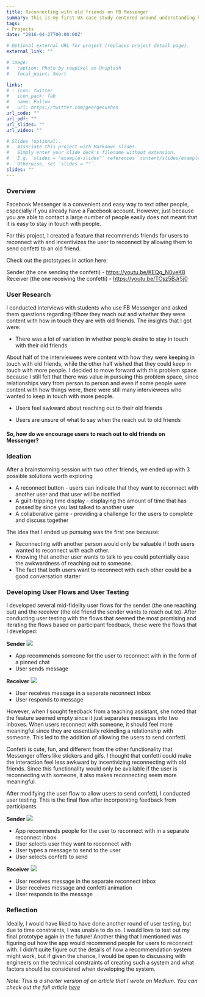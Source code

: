 ```yaml
---
title: Reconnecting with old friends on FB Messenger
summary: This is my first UX case study centered around understanding how we can help people reconnect with their old friends through Facebook Messenger
tags:
- Projects
date: "2016-04-27T00:00:00Z"

# Optional external URL for project (replaces project detail page).
external_link: ""

# image:
#   caption: Photo by rawpixel on Unsplash
#   focal_point: Smart

links:
# - icon: twitter
#   icon_pack: fab
#   name: Follow
#   url: https://twitter.com/georgecushen
url_code: ""
url_pdf: ""
url_slides: ""
url_video: ""

# Slides (optional).
#   Associate this project with Markdown slides.
#   Simply enter your slide deck's filename without extension.
#   E.g. `slides = "example-slides"` references `content/slides/example-slides.md`.
#   Otherwise, set `slides = ""`.
slides: ""
---
```

### Overview
Facebook Messenger is a convenient and easy way to text other people, especially if you already have a Facebook account. However, just because you are able to contact a large number of people easily does not meant that it is easy to stay in touch with people.

For this project, I created a feature that recommends friends for users to reconnect with and incentivizes the user to reconnect by allowing them to send confetti to an old friend.

Check out the prototypes in action here:

Sender (the one sending the confetti) - https://youtu.be/KEQg_N0veK8
Receiver (the one receiving the confetti) - https://youtu.be/TCsz5BJr5j0

### User Research
I conducted interviews with students who use FB Messenger and asked them questions regarding if/how they reach out and whether they were content with how in touch they are with old friends. The insights that I got were:

* There was a lot of variation in whether people desire to stay in touch with their old friends

About half of the interviewees were content with how they were keeping in touch with old friends, while the other half wished that they could keep in touch with more people. I decided to move forward with this problem space because I still felt that there was value in pursuing this problem space, since relationships vary from person to person and even if some people were content with how things were, there were still many interviewees who wanted to keep in touch with more people.

* Users feel awkward about reaching out to their old friends

* Users are unsure of what to say when the reach out to old friends


#### So, how do we encourage users to reach out to old friends on Messenger?

### Ideation
After a brainstorming session with two other friends, we ended up with 3 possible solutions worth exploring

* A reconnect button - users can indicate that they want to reconnect with another user and that user will be notified
* A guilt-tripping time display - displaying the amount of time that has passed by since you last talked to another user
* A collaborative game - providing a challenge for the users to complete and discuss together

The idea that I ended up pursuing was the first one because:

* Reconnecting with another person would only be valuable if both users wanted to reconnect with each other.
* Knowing that another user wants to talk to you could potentially ease the awkwardness of reaching out to someone.
* The fact that both users want to reconnect with each other could be a good conversation starter

### Developing User Flows and User Testing
I developed several mid-fidelity user flows for the sender (the one reaching out) and the receiver (the old friend the sender wants to reach out to). After conducting user testing with the flows that seemed the most promising and iterating the flows based on participant feedback, these were the flows that I developed:


__Sender__
![]("uploads/final1.jpg")

* App recommends someone for the user to reconnect with in the form of a pinned chat
* User sends message

__Receiver__
![]("./static/uploads/final2.jpg")

* User receives message in a separate reconnect inbox
* User responds to message

However, when I sought feedback from a teaching assistant, she noted that the feature seemed empty since it just separates messages into two inboxes. When users reconnect with someone, it should feel more meaningful since they are essentially rekindling a relationship with someone. This led to the addition of allowing the users to send confetti.

Confetti is cute, fun, and different from the other functionality that Messenger offers like stickers and gifs. I thought that confetti could make the interaction feel less awkward by incentivizing reconnecting with old friends. Since this functionality would only be available if the user is reconnecting with someone, it also makes reconnecting seem more meaningful.

After modifying the user flow to allow users to send confetti, I conducted user testing. This is the final flow after incorporating feedback from participants.

__Sender__
![](./uploads/final.jpg)

* App recommends people for the user to reconnect with in a separate reconnect inbox
* User selects user they want to reconnect with
* User types a message to send to the user
* User selects confetti to send

__Receiver__
![]("uploads/group8.jpg")

* User receives message in the separate reconnect inbox
* User receives message and confetti animation
* User responds to the message

### Reflection
Ideally, I would have liked to have done another round of user testing, but due to time constraints, I was unable to do so.  I would love to test out my final prototype again in the future! Another thing that I mentioned was figuring out how the app would recommend people for users to reconnect with. I didn’t quite figure out the details of how a recommendation system might work, but if given the chance, I would be open to discussing with engineers on the technical constraints of creating such a system and what factors should be considered when developing the system.


*Note: This is a shorter version of an article that I wrote on Medium. You can check out the full article [here](https://yiemwang.medium.com/reconnecting-people-with-their-old-friends-messenger-case-study-19985a2a3e2b)*







